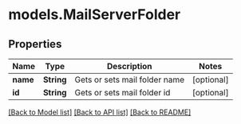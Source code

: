 # models.MailServerFolder
## Properties
Name | Type | Description | Notes
------------ | ------------- | ------------- | -------------
**name** | **String** | Gets or sets mail folder name | [optional] 
**id** | **String** | Gets or sets mail folder id | [optional] 



[[Back to Model list]](README.md#documentation-for-models) [[Back to API list]](README.md#documentation-for-api-endpoints) [[Back to README]](README.md)


